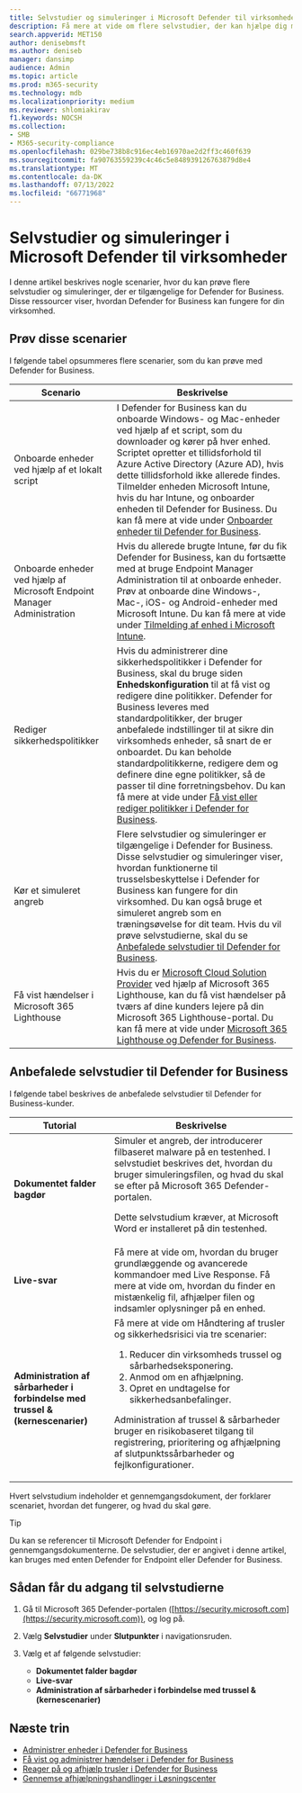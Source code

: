```yaml
---
title: Selvstudier og simuleringer i Microsoft Defender til virksomheder
description: Få mere at vide om flere selvstudier, der kan hjælpe dig med at komme i gang med at bruge Defender for Business.
search.appverid: MET150
author: denisebmsft
ms.author: deniseb
manager: dansimp
audience: Admin
ms.topic: article
ms.prod: m365-security
ms.technology: mdb
ms.localizationpriority: medium
ms.reviewer: shlomiakirav
f1.keywords: NOCSH
ms.collection:
- SMB
- M365-security-compliance
ms.openlocfilehash: 029be738b8c916ec4eb16970ae2d2ff3c460f639
ms.sourcegitcommit: fa90763559239c4c46c5e848939126763879d8e4
ms.translationtype: MT
ms.contentlocale: da-DK
ms.lasthandoff: 07/13/2022
ms.locfileid: "66771968"
---
```

# <a name="tutorials-and-simulations-in-microsoft-defender-for-business"></a>Selvstudier og simuleringer i Microsoft Defender til virksomheder

I denne artikel beskrives nogle scenarier, hvor du kan prøve flere selvstudier og simuleringer, der er tilgængelige for Defender for Business. Disse ressourcer viser, hvordan Defender for Business kan fungere for din virksomhed.


## <a name="try-these-scenarios"></a>Prøv disse scenarier

I følgende tabel opsummeres flere scenarier, som du kan prøve med Defender for Business.

| Scenario  | Beskrivelse  |
|---------|---------|
| Onboarde enheder ved hjælp af et lokalt script     | I Defender for Business kan du onboarde Windows- og Mac-enheder ved hjælp af et script, som du downloader og kører på hver enhed. Scriptet opretter et tillidsforhold til Azure Active Directory (Azure AD), hvis dette tillidsforhold ikke allerede findes. Tilmelder enheden Microsoft Intune, hvis du har Intune, og onboarder enheden til Defender for Business. Du kan få mere at vide under [Onboarder enheder til Defender for Business](mdb-onboard-devices.md).         |
| Onboarde enheder ved hjælp af Microsoft Endpoint Manager Administration     | Hvis du allerede brugte Intune, før du fik Defender for Business, kan du fortsætte med at bruge Endpoint Manager Administration til at onboarde enheder. Prøv at onboarde dine Windows-, Mac-, iOS- og Android-enheder med Microsoft Intune. Du kan få mere at vide under [Tilmelding af enhed i Microsoft Intune](/mem/intune/enrollment/device-enrollment).        |
| Rediger sikkerhedspolitikker     | Hvis du administrerer dine sikkerhedspolitikker i Defender for Business, skal du bruge siden **Enhedskonfiguration** til at få vist og redigere dine politikker. Defender for Business leveres med standardpolitikker, der bruger anbefalede indstillinger til at sikre din virksomheds enheder, så snart de er onboardet. Du kan beholde standardpolitikkerne, redigere dem og definere dine egne politikker, så de passer til dine forretningsbehov. Du kan få mere at vide under [Få vist eller rediger politikker i Defender for Business](mdb-view-edit-policies.md).        |
| Kør et simuleret angreb   | Flere selvstudier og simuleringer er tilgængelige i Defender for Business. Disse selvstudier og simuleringer viser, hvordan funktionerne til trusselsbeskyttelse i Defender for Business kan fungere for din virksomhed. Du kan også bruge et simuleret angreb som en træningsøvelse for dit team. Hvis du vil prøve selvstudierne, skal du se [Anbefalede selvstudier til Defender for Business](#recommended-tutorials-for-defender-for-business).         |
| Få vist hændelser i Microsoft 365 Lighthouse     | Hvis du er [Microsoft Cloud Solution Provider](/partner-center/enrolling-in-the-csp-program) ved hjælp af Microsoft 365 Lighthouse, kan du få vist hændelser på tværs af dine kunders lejere på din Microsoft 365 Lighthouse-portal. Du kan få mere at vide under [Microsoft 365 Lighthouse og Defender for Business](mdb-lighthouse-integration.md).       |


## <a name="recommended-tutorials-for-defender-for-business"></a>Anbefalede selvstudier til Defender for Business

I følgende tabel beskrives de anbefalede selvstudier til Defender for Business-kunder.

| Tutorial  | Beskrivelse  |
|---------|---------|
| **Dokumentet falder bagdør**     | Simuler et angreb, der introducerer filbaseret malware på en testenhed. I selvstudiet beskrives det, hvordan du bruger simuleringsfilen, og hvad du skal se efter på Microsoft 365 Defender-portalen. <p>Dette selvstudium kræver, at Microsoft Word er installeret på din testenhed.   |
| **Live-svar**     | Få mere at vide om, hvordan du bruger grundlæggende og avancerede kommandoer med Live Response. Få mere at vide om, hvordan du finder en mistænkelig fil, afhjælper filen og indsamler oplysninger på en enhed.   |
| **Administration af sårbarheder i forbindelse med trussel & (kernescenarier)**     | Få mere at vide om Håndtering af trusler og sikkerhedsrisici via tre scenarier:<ol><li>Reducer din virksomheds trussel og sårbarhedseksponering.</li><li>Anmod om en afhjælpning.</li><li>Opret en undtagelse for sikkerhedsanbefalinger.</li></ol> <p> Administration af trussel & sårbarheder bruger en risikobaseret tilgang til registrering, prioritering og afhjælpning af slutpunktssårbarheder og fejlkonfigurationer.      |

Hvert selvstudium indeholder et gennemgangsdokument, der forklarer scenariet, hvordan det fungerer, og hvad du skal gøre.

> [!TIP]
> Du kan se referencer til Microsoft Defender for Endpoint i gennemgangsdokumenterne. De selvstudier, der er angivet i denne artikel, kan bruges med enten Defender for Endpoint eller Defender for Business.

## <a name="how-to-access-the-tutorials"></a>Sådan får du adgang til selvstudierne

1. Gå til Microsoft 365 Defender-portalen ([https://security.microsoft.com](https://security.microsoft.com)), og log på.

2. Vælg **Selvstudier** under **Slutpunkter** i navigationsruden.

3. Vælg et af følgende selvstudier:

   - **Dokumentet falder bagdør**
   - **Live-svar**
   - **Administration af sårbarheder i forbindelse med trussel & (kernescenarier)**

## <a name="next-steps"></a>Næste trin

- [Administrer enheder i Defender for Business](mdb-manage-devices.md)
- [Få vist og administrer hændelser i Defender for Business](mdb-view-manage-incidents.md)
- [Reager på og afhjælp trusler i Defender for Business](mdb-respond-mitigate-threats.md)
- [Gennemse afhjælpningshandlinger i Løsningscenter](mdb-review-remediation-actions.md)